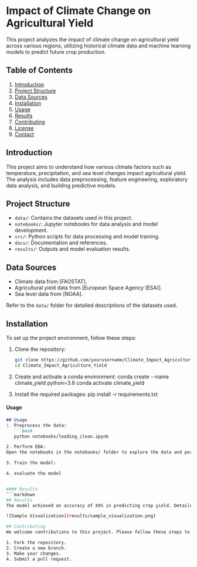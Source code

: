 # Impact of Climate Change on Agricultural Yield

This project analyzes the impact of climate change on agricultural yield across various regions, utilizing historical climate data and machine learning models to predict future crop production.

## Table of Contents
1. [Introduction](#introduction)
2. [Project Structure](#project-structure)
3. [Data Sources](#data-sources)
4. [Installation](#installation)
5. [Usage](#usage)
6. [Results](#results)
7. [Contributing](#contributing)
8. [License](#license)
9. [Contact](#contact)

## Introduction
This project aims to understand how various climate factors such as temperature, precipitation, and sea level changes impact agricultural yield. The analysis includes data preprocessing, feature engineering, exploratory data analysis, and building predictive models.

## Project Structure
- `data/`: Contains the datasets used in this project.
- `notebooks/`: Jupyter notebooks for data analysis and model development.
- `src/`: Python scripts for data processing and model training.
- `docs/`: Documentation and references.
- `results/`: Outputs and model evaluation results.

## Data Sources
- Climate data from [FAOSTAT].
- Agricultural yield data from [European Space Agency (ESA)].
- Sea level data from [NOAA].

Refer to the `data/` folder for detailed descriptions of the datasets used.

## Installation
To set up the project environment, follow these steps:

1. Clone the repository:
   ```bash
   git clone https://github.com/yourusername/Climate_Impact_Agriculture_Yield.git
   cd Climate_Impact_Agriculture_Yield

2. Create and activate a conda environment:
conda create --name climate_yield python=3.8
conda activate climate_yield

3. Install the required packages:
pip install -r requirements.txt


#### Usage
```markdown
## Usage
1. Preprocess the data:
   ```bash
   python notebooks/loading_clean.ipynb

2. Perform EDA:
Open the notebooks in the notebooks/ folder to explore the data and perform analysis.

3. Train the model:

4. evaluate the model


#### Results
```markdown
## Results
The model achieved an accuracy of XX% in predicting crop yield. Detailed results and visualizations can be found in the `results/` folder.

![Sample Visualization](results/sample_visualization.png)

## Contributing
We welcome contributions to this project. Please follow these steps to contribute:

1. Fork the repository.
2. Create a new branch.
3. Make your changes.
4. Submit a pull request.

